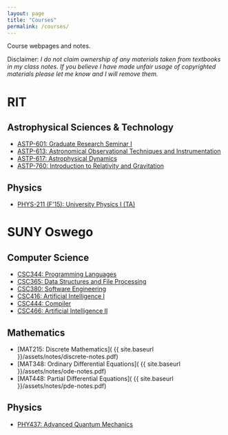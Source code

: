 ```yaml
---
layout: page
title: "Courses"
permalink: /courses/
---
```


Course webpages and notes.

Disclaimer: *I do not claim ownership of any materials taken from textbooks in my class notes. If you believe I have made unfair usage of copyrighted materials please let me know and I will remove them.*

# RIT

## Astrophysical Sciences & Technology

- [ASTP-601: Graduate Research Seminar I](
    https://dwysocki.github.io/ASTP-601/)
- [ASTP-613: Astronomical Observational Techniques and Instrumentation](
    https://dwysocki.github.io/ASTP-613/)
- [ASTP-617: Astrophysical Dynamics](
    https://dwysocki.github.io/ASTP-617/)
- [ASTP-760: Introduction to Relativity and Gravitation](
    https://dwysocki.github.io/ASTP-760/)

## Physics

- [PHYS-211 (F'15): University Physics I (TA)](
    https://dwysocki.github.io/PHYS-211-F15)


# SUNY Oswego

## Computer Science

- [CSC344: Programming Languages](
    https://dwysocki.github.io/csc344/notes.html)
- [CSC365: Data Structures and File Processing](
    about:blank)
- [CSC380: Software Engineering](
    http://IRONKLADD.github.io/)
- [CSC416: Artificial Intelligence I](
    http://dwysocki.github.io/csc416/)
- [CSC444: Compiler](
    http://dwysocki.github.io/csc444/notes.html)
- [CSC466: Artificial Intelligence II](
    http://dwysocki.github.io/csc466/)

## Mathematics

- [MAT215: Discrete Mathematics](
    {{ site.baseurl }}/assets/notes/discrete-notes.pdf)
- [MAT348: Ordinary Differential Equations](
    {{ site.baseurl }}/assets/notes/ode-notes.pdf)
- [MAT448: Partial Differential Equations](
    {{ site.baseurl }}/assets/notes/pde-notes.pdf)

## Physics

- [PHY437: Advanced Quantum Mechanics](
    https://dwysocki.github.io/phy437/)
